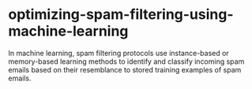 # optimizing-spam-filtering-using-machine-learning
 In machine learning, spam filtering protocols use instance-based or memory-based learning methods to identify and classify incoming spam emails based on their resemblance to stored training examples of spam emails.
